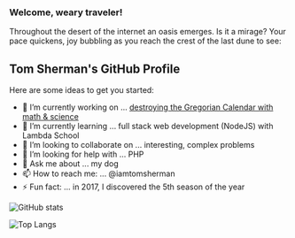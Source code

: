 ### Welcome, weary traveler!

Throughout the desert of the internet an oasis emerges. Is it a mirage? Your pace quickens, joy bubbling as you reach the crest of the last dune to see:

## Tom Sherman's GitHub Profile

Here are some ideas to get you started:

- 🔭 I’m currently working on ... [destroying the Gregorian Calendar with math & science](http://thenewcalendar.com)
- 🌱 I’m currently learning ... full stack web development (NodeJS) with Lambda School
- 👯 I’m looking to collaborate on ... interesting, complex problems
- 🤔 I’m looking for help with ... PHP
- 💬 Ask me about ... my dog
- 📫 How to reach me: ... @iamtomsherman
- ⚡ Fun fact: ... in 2017, I discovered the 5th season of the year

![GitHub stats](https://github-readme-stats.vercel.app/api?username=tompsherman&show_icons=true&theme=tokyonight)

![Top Langs](https://github-readme-stats.vercel.app/api/top-langs/?username=tompsherman&theme=tokyonight)


